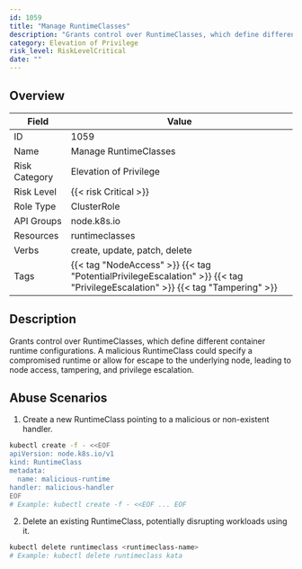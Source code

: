 ```yaml
---
id: 1059
title: "Manage RuntimeClasses"
description: "Grants control over RuntimeClasses, which define different container runtime configurations. A malicious RuntimeClass could specify a compromised runtime or allow for escape to the underlying node, leading to node access, tampering, and privilege escalation."
category: Elevation of Privilege
risk_level: RiskLevelCritical
date: ""
---
```


## Overview

| Field         | Value                                                                                                                         |
| ------------- | ----------------------------------------------------------------------------------------------------------------------------- |
| ID            | 1059                                                                                                                          |
| Name          | Manage RuntimeClasses                                                                                                         |
| Risk Category | Elevation of Privilege                                                                                                        |
| Risk Level    | {{< risk Critical >}}                                                                                                         |
| Role Type     | ClusterRole                                                                                                                   |
| API Groups    | node.k8s.io                                                                                                                   |
| Resources     | runtimeclasses                                                                                                                |
| Verbs         | create, update, patch, delete                                                                                                 |
| Tags          | {{< tag "NodeAccess" >}} {{< tag "PotentialPrivilegeEscalation" >}} {{< tag "PrivilegeEscalation" >}} {{< tag "Tampering" >}} |

## Description

Grants control over RuntimeClasses, which define different container runtime configurations. A malicious RuntimeClass could specify a compromised runtime or allow for escape to the underlying node, leading to node access, tampering, and privilege escalation.

## Abuse Scenarios

1. Create a new RuntimeClass pointing to a malicious or non-existent handler.

```bash
kubectl create -f - <<EOF
apiVersion: node.k8s.io/v1
kind: RuntimeClass
metadata:
  name: malicious-runtime
handler: malicious-handler
EOF
# Example: kubectl create -f - <<EOF ... EOF

```

2. Delete an existing RuntimeClass, potentially disrupting workloads using it.

```bash
kubectl delete runtimeclass <runtimeclass-name>
# Example: kubectl delete runtimeclass kata

```
